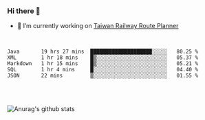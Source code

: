 ### Hi there 👋

- 🔭 I’m currently working on [Taiwan Railway Route Planner](https://github.com/Taiwan-Railway-Route-Planner)

<br/>

<!--START_SECTION:waka-->
```text
Java       19 hrs 27 mins  ████████████████████░░░░░   80.25 % 
XML        1 hr 18 mins    █▒░░░░░░░░░░░░░░░░░░░░░░░   05.37 % 
Markdown   1 hr 15 mins    █▒░░░░░░░░░░░░░░░░░░░░░░░   05.21 % 
SQL        1 hr 4 mins     █░░░░░░░░░░░░░░░░░░░░░░░░   04.40 % 
JSON       22 mins         ▒░░░░░░░░░░░░░░░░░░░░░░░░   01.55 % 
```
<!--END_SECTION:waka-->

<br/>
<br/>

![Anurag's github stats](https://github-readme-stats.vercel.app/api?username=DepickereSven&show_icons=true&theme=tokyonight)



<!--
**DepickereSven/DepickereSven** is a ✨ _special_ ✨ repository because its `README.md` (this file) appears on your GitHub profile.

Here are some ideas to get you started:

- 🔭 I’m currently working on ...
- 🌱 I’m currently learning ...
- 👯 I’m looking to collaborate on ...
- 🤔 I’m looking for help with ...
- 💬 Ask me about ...
- 📫 How to reach me: ...
- 😄 Pronouns: ...
- ⚡ Fun fact: ...
-->
